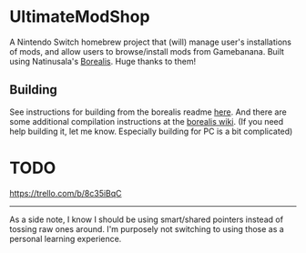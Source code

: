 # UltimateModShop

A Nintendo Switch homebrew project that (will) manage user's installations of mods, and allow users to browse/install mods from Gamebanana.
Built using Natinusala's [Borealis](https://github.com/natinusala/borealis). Huge thanks to them!



## Building
See instructions for building from the borealis readme [here](https://github.com/natinusala/borealis).
And there are some additional compilation instructions at the [borealis wiki](https://github.com/natinusala/borealis/wiki/Additional-compilation-instructions).
(If you need help building it, let me know. Especially building for PC is a bit complicated)



# TODO

https://trello.com/b/8c35iBqC



-----
As a side note, I know I should be using smart/shared pointers instead of tossing raw ones around. I'm purposely not switching to using those as a personal learning experience.